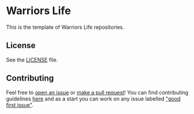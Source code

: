 # Warriors Life
This is the template of Warriors Life repositories.

## License
See the [LICENSE](LICENSE) file.

## Contributing
Feel free to [open an issue](https://github.com/warriors-life/.warriors-life-template/issues/new) or [make a pull request](https://github.com/warriors-life/.warriors-life-template/pulls)! You can find contributing guidelines [here](CONTIBUTING.md) and as a start you can work on any issue labelled ["good first issue"](https://github.com/warriors-life/.warriors-life-template/issues?q=is%3Aissue+is%3Aopen+label%3A%22good+first+issue%22).
